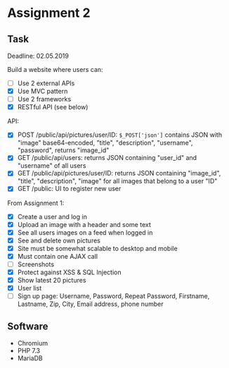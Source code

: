 # Assignment 2

## Task

Deadline: 02.05.2019

Build a website where users can:
* [ ] Use 2 external APIs
* [X] Use MVC pattern
* [ ] Use 2 frameworks
* [X] RESTful API (see below)

API:
* [X] POST /public/api/pictures/user/ID: `$_POST['json']` contains JSON with "image" base64-encoded, "title", "description", "username", "password", returns "image_id"
* [X] GET /public/api/users: returns JSON containing "user_id" and "username" of all users
* [X] GET /public/api/pictures/user/ID: returns JSON containing "image_id", "title", "description", "image" for all images that belong to a user "ID"
* [X] GET /public: UI to register new user

From Assignment 1:
* [X] Create a user and log in
* [X] Upload an image with a header and some text
* [X] See all users images on a feed when logged in
* [X] See and delete own pictures
* [X] Site must be somewhat scalable to desktop and mobile
* [X] Must contain one AJAX call
* [ ] Screenshots
* [X] Protect against XSS & SQL Injection
* [X] Show latest 20 pictures
* [X] User list
* [ ] Sign up page: Username, Password, Repeat Password, Firstname, Lastname, Zip, City, Email address, phone number

## Software

* Chromium
* PHP 7.3
* MariaDB
